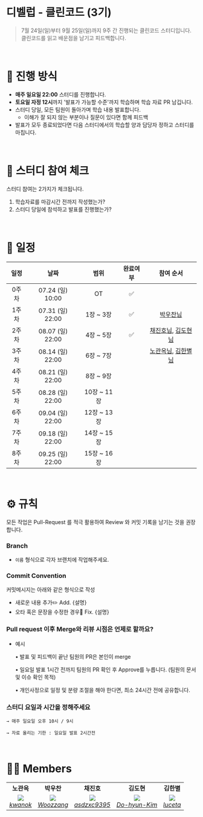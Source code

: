 # 디벨럽 - 클린코드 (3기)

> 7월 24일(일)부터 9월 25일(일)까지 9주 간 진행되는 클린코드 스터디입니다. <br>
> 클린코드를 읽고 배운점을 남기고 피드백합니다.
>
<br>

# 📒 진행 방식
- **매주 일요일 22:00** 스터디를 진행합니다.
- **토요일 자정 12시**까지 '발표가 가능할 수준'까지 학습하며 학습 자료 PR 남깁니다.
- 스터디 당일, 모든 팀원이 돌아가며 학습 내용 발표합니다.
    - 이해가 잘 되지 않는 부분이나 질문이 있다면 함께 피드백
- 발표가 모두 종료되었다면 다음 스터디에서의 학습할 양과 담당자 정하고 스터디를 마칩니다.

<br>

# 🚩 스터디 참여 체크
스터디 참여는 2가지가 체크됩니다.

1. 학습자료를 마감시간 전까지 작성했는가?
2. 스터디 당일에 참석하고 발표를 진행했는가?


<br>

# 📅 일정

|일정|날짜|범위|완료여부|참여 순서
|:--:|:--:|:--:|:--:|:--:|
|0주차|07.24 (일) 10:00|OT|✅|
|1주차|07.31 (일) 22:00|1장 ~ 3장|✅| [박우찬님](https://github.com/Woozzang)
|2주차|08.07 (일) 22:00|4장 ~ 5장|✅| [채진호님](https://github.com/asdzxc9395), [김도현님](https://github.com/Do-hyun-Kim)
|3주차|08.14 (일) 22:00|6장 ~ 7장|| [노관옥님](https://github.com/kwanok), [김한별님](https://github.com/luceta)
|4주차|08.21 (일) 22:00|8장 ~ 9장||
|5주차|08.28 (일) 22:00|10장 ~ 11장||
|6주차|09.04 (일) 22:00|12장 ~ 13장||
|7주차|09.18 (일) 22:00|14장 ~ 15장||
|8주차|09.25 (일) 22:00|15장 ~ 16장||




<br>

# ⚙ 규칙
모든 작업은 Pull-Request 를 적극 활용하여 Review 와 커밋 기록을 남기는 것을 권장합니다.

### Branch
- `이름` 형식으로 각자 브랜치에 작업해주세요.

### Commit Convention
커밋메시지는 아래와 같은 형식으로 작성

- 새로운 내용 추가✏️ Add. {설명}
- 오타 혹은 문장을 수정한 경우🔨 Fix. {설명}

### Pull request 이후 Merge와 리뷰 시점은 언제로 할까요?

- 예시
    
    • 발표 및 피드백이 끝난 팀원의 PR은 본인이 merge
    
    • 일요일 발표 1시간 전까지 팀원의 PR 확인 후 Approve를 누릅니다. (팀원의 문서 및 이슈 확인 목적)
    
    • 개인사정으로 일정 및 분량 조절을 해야 한다면, 최소 24시간 전에 공유합니다.
    
### 스터디 요일과 시간을 정해주세요

    → 매주 일요일 오후 10시 / 9시 

    → 자료 올리는 기한 : 일요일 발표 2시간전 
<br>

# 🙋‍♀ Members

<table>
    <tr align="center">
        <td><B>노관옥<B></td>
        <td><B>박우찬<B></td>
        <td><B>채진호<B></td>
        <td><B>김도현<B></td>
        <td><B>김한별<B></td>
    </tr>
    <tr align="center">
        <td>
            <img src="https://github.com/kwanok.png?size=100">
            <br>
            <a href="https://github.com/kwanok"><I>kwanok</I></a>
        </td>
        <td>
            <img src="https://github.com/Woozzang.png?size=100">
            <br>
            <a href="https://github.com/Woozzang"><I>Woozzang</I></a>
        </td>
        <td>
            <img src="https://github.com/asdzxc9395.png?size=100">
            <br>
            <a href="https://github.com/asdzxc9395"><I>asdzxc9395</I></a>
        </td>
        <td>
            <img src="https://github.com/Do-hyun-Kim.png?size=100">
            <br>
            <a href="https://github.com/Do-hyun-Kim"><I>Do-hyun-Kim</I></a>
        </td>
        <td>
            <img src="https://github.com/luceta.png?size=100">
            <br>
            <a href="https://github.com/luceta"><I>luceta</I></a>
        </td>
    </tr>
</table>
</br>
